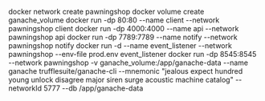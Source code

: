 docker network create pawningshop
docker volume create ganache_volume
docker run -dp 80:80 --name client --network pawningshop client
docker run -dp 4000:4000 --name api --network pawningshop api
docker run -dp 7789:7789 --name notify --network pawningshop notify
docker run -d --name event_listener --network pawningshop --env-file prod.env event_listener
docker run -dp 8545:8545 --network pawningshop -v ganache_volume:/app/ganache-data --name ganache trufflesuite/ganache-cli --mnemonic "jealous expect hundred young unlock disagree major siren surge acoustic machine catalog" --networkId 5777 --db /app/ganache-data 